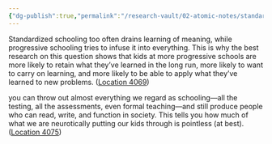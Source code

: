 ```yaml
---
{"dg-publish":true,"permalink":"/research-vault/02-atomic-notes/standardized-schooling-drains-learning-of-meaning/"}
---
```


Standardized schooling too often drains learning of meaning, while progressive schooling tries to infuse it into everything. This is why the best research on this question shows that kids at more progressive schools are more likely to retain what they’ve learned in the long run, more likely to want to carry on learning, and more likely to be able to apply what they’ve learned to new problems. ([Location 4069](https://readwise.io/to_kindle?action=open&asin=B093G9TS91&location=4069))

you can throw out almost everything we regard as schooling—all the testing, all the assessments, even formal teaching—and still produce people who can read, write, and function in society. This tells you how much of what we are neurotically putting our kids through is pointless (at best). ([Location 4075](https://readwise.io/to_kindle?action=open&asin=B093G9TS91&location=4075))